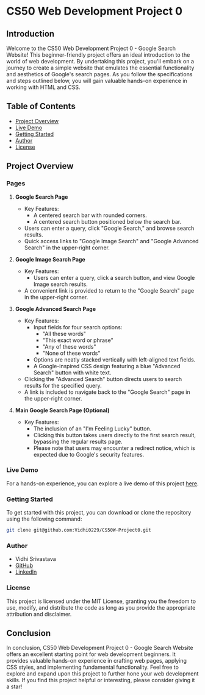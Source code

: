 # CS50 Web Development Project 0

## Introduction

Welcome to the CS50 Web Development Project 0 - Google Search Website! This beginner-friendly project offers an ideal introduction to the world of web development. By undertaking this project, you'll embark on a journey to create a simple website that emulates the essential functionality and aesthetics of Google's search pages. As you follow the specifications and steps outlined below, you will gain valuable hands-on experience in working with HTML and CSS.

## Table of Contents

- [Project Overview](#project-overview)
- [Live Demo](#live-demo)
- [Getting Started](#getting-started)
- [Author](#author)
- [License](#license)

## Project Overview

### Pages

1. **Google Search Page**
   - Key Features:
     - A centered search bar with rounded corners.
     - A centered search button positioned below the search bar.
   - Users can enter a query, click "Google Search," and browse search results.
   - Quick access links to "Google Image Search" and "Google Advanced Search" in the upper-right corner.

2. **Google Image Search Page**
   - Key Features:
     - Users can enter a query, click a search button, and view Google Image search results.
   - A convenient link is provided to return to the "Google Search" page in the upper-right corner.

3. **Google Advanced Search Page**
   - Key Features:
     - Input fields for four search options:
       - "All these words"
       - "This exact word or phrase"
       - "Any of these words"
       - "None of these words"
     - Options are neatly stacked vertically with left-aligned text fields.
     - A Google-inspired CSS design featuring a blue "Advanced Search" button with white text.
   - Clicking the "Advanced Search" button directs users to search results for the specified query.
   - A link is included to navigate back to the "Google Search" page in the upper-right corner.

4. **Main Google Search Page (Optional)**
   - Key Features:
     - The inclusion of an "I'm Feeling Lucky" button.
     - Clicking this button takes users directly to the first search result, bypassing the regular results page.
     - Please note that users may encounter a redirect notice, which is expected due to Google's security features.

### Live Demo

For a hands-on experience, you can explore a live demo of this project [here](https://vidhi0229.github.io/CS50W-Project0/).

### Getting Started

To get started with this project, you can download or clone the repository using the following command:

```bash
git clone git@github.com:Vidhi0229/CS50W-Project0.git
```

### Author

- Vidhi Srivastava
- [GitHub](https://github.com/Vidhi0229)
- [LinkedIn](https://www.linkedin.com/in/vidhisrivastava01/)

### License

This project is licensed under the MIT License, granting you the freedom to use, modify, and distribute the code as long as you provide the appropriate attribution and disclaimer.

## Conclusion

In conclusion, CS50 Web Development Project 0 - Google Search Website offers an excellent starting point for web development beginners. It provides valuable hands-on experience in crafting web pages, applying CSS styles, and implementing fundamental functionality. Feel free to explore and expand upon this project to further hone your web development skills. If you find this project helpful or interesting, please consider giving it a star!